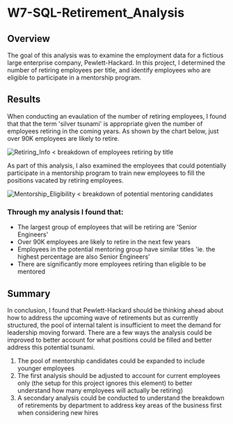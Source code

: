 # W7-SQL-Retirement_Analysis

## Overview 
The goal of this analysis was to examine the employment data for a fictious large enterprise company, Pewlett-Hackard. In this project, I determined the number of retiring employees per title, and identify employees who are eligible to participate in a mentorship program. 

## Results
When conducting an evaulation of the number of retiring employees, I found that that the term 'silver tsunami' is appropriate given the number of employees retiring in the coming years.  As shown by the chart below, just over 90K employees are likely to retire. 

![Retiring_Info](https://user-images.githubusercontent.com/81983110/120927823-36bf9100-c6b0-11eb-89ab-05558f851c40.png) < breakdown of employees retiring by title

As part of this analysis, I also examined the employees that could potentially participate in a mentorship program to train new employees to fill the positions vacated by retiring employees. 

![Mentorship_Eligibility](https://user-images.githubusercontent.com/81983110/120928314-2dcfbf00-c6b2-11eb-97fe-38b8875ceb23.png) < breakdown of potential mentoring candidates

### Through my analysis I found that:
- The largest group of employees that will be retiring are 'Senior Engineers'
- Over 90K employees are likely to retire in the next few years
- Employees in the potential mentoring group have similar titles 'ie. the highest percentage are also Senior Engineers'
- There are significantly more employees retiring than eligible to be mentored

## Summary
In conclusion, I found that Pewlett-Hackard should be thinking ahead about how to address the upcoming wave of retirements but as currently structured, the pool of internal talent is insufficient to meet the demand for leadership moving forward. There are a few ways the analysis could be improved to better account for what positions could be filled and better address this potential tsunami. 

1. The pool of mentorship candidates could be expanded to include younger employees
2. The first analysis should be adjusted to account for current employees only (the setup for this project ignores this element) to better understand how many employees will actually be retiring)
3. A secondary analysis could be conducted to understand the breakdown of retirements by department to address key areas of the business first when considering new hires
